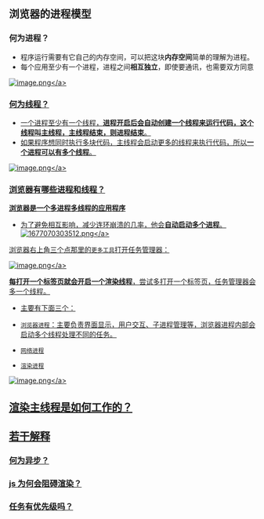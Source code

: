 ## 浏览器的进程模型
### 何为进程？
- 程序运行需要有它自己的内存空间，可以把这块**内存空间**简单的理解为进程。
- 每个应用至少有一个进程，进程之间**相互独立**，即使要通讯，也需要双方同意

<a data-fancybox title="image.png" href="https://p6-juejin.byteimg.com/tos-cn-i-k3u1fbpfcp/e53d5579e6f24512a396cc20c3587441~tplv-k3u1fbpfcp-watermark.image?">![image.png](https://p6-juejin.byteimg.com/tos-cn-i-k3u1fbpfcp/e53d5579e6f24512a396cc20c3587441~tplv-k3u1fbpfcp-watermark.image?)</a>

### 何为线程？
- 一个进程至少有一个线程，**进程开启后会自动创建一个线程来运行代码，这个线程叫主线程，主线程结束，则进程结束**。
- 如果程序想同时执行多块代码，主线程会启动更多的线程来执行代码，所以**一个进程可以有多个线程**。

<a data-fancybox title="image.png" href="https://p9-juejin.byteimg.com/tos-cn-i-k3u1fbpfcp/3850d8fe55aa47b8a7c9f476e74305a4~tplv-k3u1fbpfcp-watermark.image?">![image.png](https://p9-juejin.byteimg.com/tos-cn-i-k3u1fbpfcp/3850d8fe55aa47b8a7c9f476e74305a4~tplv-k3u1fbpfcp-watermark.image?)</a>

### 浏览器有哪些进程和线程？
**浏览器是一个多进程多线程的应用程序**

- 为了避免相互影响，减少连环崩溃的几率，他会**自动启动多个进程**。
<a data-fancybox title="1677070303512.png" href="https://p6-juejin.byteimg.com/tos-cn-i-k3u1fbpfcp/2b8b1ba32eeb4684ade6abf5167610fd~tplv-k3u1fbpfcp-watermark.image?">![1677070303512.png](https://p6-juejin.byteimg.com/tos-cn-i-k3u1fbpfcp/2b8b1ba32eeb4684ade6abf5167610fd~tplv-k3u1fbpfcp-watermark.image?)</a>

浏览器右上角三个点那里的`更多工具`打开任务管理器：

<a data-fancybox title="image.png" href="https://p3-juejin.byteimg.com/tos-cn-i-k3u1fbpfcp/eb091b0193f9446a9afad5b95e2095fd~tplv-k3u1fbpfcp-watermark.image?">![image.png](https://p3-juejin.byteimg.com/tos-cn-i-k3u1fbpfcp/eb091b0193f9446a9afad5b95e2095fd~tplv-k3u1fbpfcp-watermark.image?)</a>

**每打开一个标签页就会开启一个渲染线程**，尝试多打开一个标签页，任务管理器会多一个线程。
- 主要有下面三个：
- `浏览器进程`：主要负责界面显示，用户交互、子进程管理等，浏览器进程内部会启动多个线程处理不同的任务。

- `网络进程`
- `渲染进程`

<a data-fancybox title="image.png" href="https://p3-juejin.byteimg.com/tos-cn-i-k3u1fbpfcp/fdfc0d87dace4673ae8ebf60a463e708~tplv-k3u1fbpfcp-watermark.image?">![image.png](https://p3-juejin.byteimg.com/tos-cn-i-k3u1fbpfcp/fdfc0d87dace4673ae8ebf60a463e708~tplv-k3u1fbpfcp-watermark.image?)</a>



## 渲染主线程是如何工作的？
## 若干解释
### 何为异步？
### js 为何会阻碍渲染？
### 任务有优先级吗？